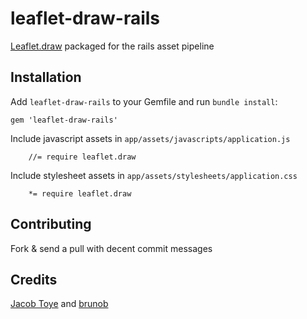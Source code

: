 # leaflet-draw-rails

[Leaflet.draw](https://github.com/jacobtoye/Leaflet.draw) packaged for the rails asset pipeline

## Installation

Add `leaflet-draw-rails` to your Gemfile and run `bundle install`:

    gem 'leaflet-draw-rails'

Include javascript assets in `app/assets/javascripts/application.js`

        //= require leaflet.draw

Include stylesheet assets in `app/assets/stylesheets/application.css`

        *= require leaflet.draw

## Contributing

Fork & send a pull with decent commit messages

## Credits

[Jacob Toye](https://github.com/jacobtoye) and [brunob](https://github.com/brunob)
